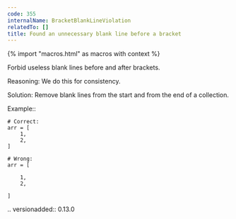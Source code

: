 ```yaml
---
code: 355
internalName: BracketBlankLineViolation
relatedTo: []
title: Found an unnecessary blank line before a bracket
---
```


{% import "macros.html" as macros with context %}

Forbid useless blank lines before and after brackets.

Reasoning: We do this for consistency.

Solution: Remove blank lines from the start and from the end of a
collection.

Example::

    # Correct:
    arr = [
        1,
        2,
    ]
    
    # Wrong:
    arr = [
    
        1,
        2,
    
    ]

.. versionadded:: 0.13.0